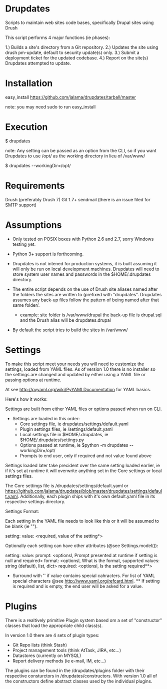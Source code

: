 Drupdates
===========
Scripts to maintain web sites code bases, specifically Drupal sites using Drush

This script performs 4 major functions (ie phases):

1.) Builds a site's directory from a Git repository.
2.) Updates the site using drush pm-update, default to security update(s) only.
3.) Submit a deployment ticket for the updated codebase.
4.) Report on the site(s) Drupdates attempted to update.

Installation
============
easy_install https://github.com/jalama/drupdates/tarball/master

note: you may need sudo to run easy_install

Execution
============

$ drupdates

note: Any setting can be passed as an option from the CLI, so if you want
Drupdates to use /opt/ as the working directory in lieu of /var/www/

$ drupdates --workingDir=/opt/

Requirements
============
Drush (preferably Drush 7)
Git 1.7+
sendmail (there is an issue filed for SMTP support)

Assumptions
===========

- Only tested on POSIX boxes with Python 2.6 and 2.7, sorry Windows testing yet.

- Python 3+ support is forthcoming.

- Drupdates is not intened for production systems, it is built assuming it
will only be run on local development machines.  Drupdates will need to store
system user names and passwords in the $HOME/.drupdates directory.

- The entire script depends on the use of Drush site aliases named after the
folders the sites are written to (prefixed with "drupdates".  Drupdates assumes
any back-up files follow the pattern of being named after that same
folder/<site alias>.
  - example: site folder is /var/www/drupal the back-up file is drupal.sql and
  the Drush alias will be drupdates.drupal

- By default the script tries to build the sites in /var/www/

Settings
===========

To make this script meet your needs you will need to customize the settings,
loaded from YAML files.  As of version 1.0 there is no installer so the settings
are changed and updated by either using a YAML file or passing options at
runtime.

At see http://pyyaml.org/wiki/PyYAMLDocumentation for YAML basics.

Here's how it works:

Settings are built from either YAML files or options passed when run on CLI.
- Settings are loaded in this order:
  - Core settings file, ie drupdates/settings/default.yaml
  - Plugin settings files, ie <plugin dir>/settings/default.yaml
  - Local settings file in $HOME/.drupdates, ie $HOME/.drupdates/settings.py
  - Options passed at runtime, ie $python -m drupdates --workingDir=/opt/
  - Prompts to end user, only if required and not value found above

Settings loaded later take precident over the same setting loaded earlier,
ie if it's set at runtime it will overwrite anything set in the Core settings
or local settings files.

The Core settings file is <module dir>/drupdates/settings/default.yaml or
https://github.com/jalama/drupdates/blob/master/drupdates/settings/default.yaml.
Additionally, each plugin ships with it's own default.yaml file in its
respective settings directory.

Settings Format:

Each setting in the YAML file needs to look like this or it will be assumed
to be blank (ie "").  <notes on what each line means for clarities sake>

setting:  <the name of the setting>
  value: <required, value of the setting*>

Optionally each setting can have other attributes (@see Settings.model()):

setting:
  value:
  prompt: <optionsl, Prompt presented at runtime if setting is null and required>
  format: <optionsl, What is the format, supported values: string (default), list, dict>
  required: <optionsl, Is the setting required**>

* Surround with '' if value contains special cahracters.  For list of YAML
special characters @see http://www.yaml.org/refcard.html.
** If setting is required and is empty, the end user will be asked for a value.

Plugins
===========

There is a realtively primitive Plugin system based om a set of "constructor"
classes that load the appropriate child class(s).

In version 1.0 there are 4 sets of plugin types:

- Git Repo lists (think Stash)
- Project management tools (think AtTask, JIRA, etc...)
- Datastores (currently on MYSQL)
- Report delivery methods (ie e-mail, IM, etc...)

The plugins can be found in the <module dir>/drupdates/plugins folder with their
respective consturctors in <module dir>/drupdates/constructors.  With version
1.0 all of the constructors define abstract classes used by the individual
plugins.

